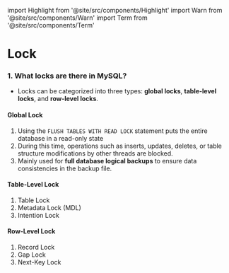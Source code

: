import Highlight from '@site/src/components/Highlight'
import Warn from '@site/src/components/Warn'
import Term from '@site/src/components/Term'

# Lock

### 1. What locks are there in MySQL?
- Locks can be categorized into three types: **global locks**, **table-level locks**, and **row-level locks**.

#### <Term>Global Lock</Term>
1. Using the `FLUSH TABLES WITH READ LOCK` statement puts the entire database in a read-only state
2. During this time, operations such as inserts, updates, deletes, or table structure modifications by other threads are blocked.
3. Mainly used for **full database logical backups** to ensure data consistencies in the backup file.

#### Table-Level Lock
1. <Term>Table Lock</Term>
2. <Term>Metadata Lock (MDL)</Term>
3. <Term>Intention Lock</Term>



#### Row-Level Lock
1. <Term>Record Lock</Term>
2. <Term>Gap Lock</Term>
3. <Term>Next-Key Lock</Term>